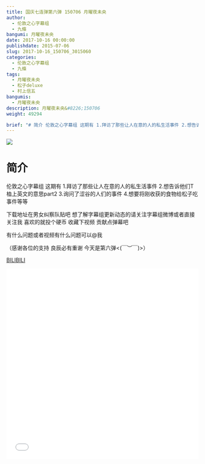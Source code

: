 ```yaml
---
title: 国庆七连弹第六弹 150706 月曜夜未央
author: 
  - 伦敦之心字幕组
  - 九條
bangumi: 月曜夜未央
date: 2017-10-16 00:00:00
publishdate: 2015-07-06
slug: 2017-10-16_150706_3015060
categories: 
  - 伦敦之心字幕组
  - 九條
tags: 
  - 月曜夜未央
  - 松子deluxe
  - 村上信五
bangumis: 
  - 月曜夜未央
description: 月曜夜未央&#8226;150706
weight: 49294

brief: "# 简介 伦敦之心字幕组 这期有 1.拜访了那些让人在意的人的私生活事件 2.想告诉他们T桖上英文的意思part2 3.询问了涩谷的人们的事件 4.想要将刚收获的食物给松子吃事件等等 下载地址在男女纠察队贴吧 想了解字幕组更新动态的请关注字幕组微博或者直接关注我 喜欢的就投个硬币 收藏下视频 贡献点弹幕吧 有什么问题或者视频有什么问题可以@我 （感谢各位的支持 良辰必有重谢 今天是第六弹&lt;(￣︶￣)&gt;）"
---
```


![](https://i.imgur.com/nXdznTt.jpg)

# 简介  
伦敦之心字幕组 这期有 1.拜访了那些让人在意的人的私生活事件 2.想告诉他们T桖上英文的意思part2 3.询问了涩谷的人们的事件 4.想要将刚收获的食物给松子吃事件等等 


下载地址在男女纠察队贴吧 想了解字幕组更新动态的请关注字幕组微博或者直接关注我 喜欢的就投个硬币 收藏下视频 贡献点弹幕吧


有什么问题或者视频有什么问题可以@我


（感谢各位的支持 良辰必有重谢 今天是第六弹&lt;(￣︶￣)&gt;）

  [BILIBILI](https://www.bilibili.com/video/av3015060/)


<div class="vcontainer">  <iframe class='video' src="//www.bilibili.com/blackboard/player.html?aid=3015060" width="100%" height="500" frameborder="0" allowfullscreen="allowfullscreen"></iframe></div>
